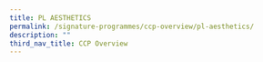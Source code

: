 ```yaml
---
title: PL AESTHETICS
permalink: /signature-programmes/ccp-overview/pl-aesthetics/
description: ""
third_nav_title: CCP Overview
---
```

